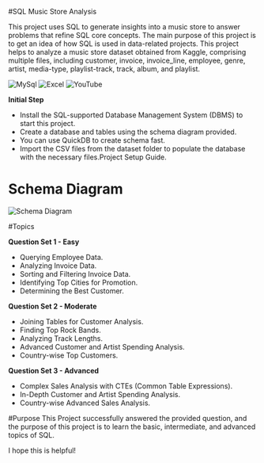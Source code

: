
#SQL Music Store Analysis

This project uses SQL to generate insights into a music store to answer problems that refine SQL core concepts. The main purpose of this project is to get an idea of how SQL is used in data-related projects. This project helps to analyze a music store dataset obtained from Kaggle, comprising multiple files, including customer, invoice, invoice_line, employee, genre, artist, media-type, playlist-track, track, album, and playlist. 

![MySql](https://img.shields.io/badge/MySql-black.svg?style=for-the-badge&logo=mysql&logoColor=white)
![Excel](https://img.shields.io/badge/Excel-darkgreen.svg?style=for-the-badge&logo=x&logoColor=white)
![YouTube](https://img.shields.io/badge/YouTube-%23FF0000.svg?style=for-the-badge&logo=YouTube&logoColor=white)

**Initial Step** 
* Install the SQL-supported Database Management System (DBMS) to start this project. 
* Create a database and tables using the schema diagram provided.
* You can use QuickDB to create schema fast.
* Import the CSV files from the dataset folder to populate the database with the necessary files.Project Setup Guide.



# Schema Diagram
![Schema Diagram](https://github.com/avishek09/Music-Store-Analysis/assets/75924699/993e1d5d-0ae0-4034-9e20-202a2916c84c)



#Topics

**Question Set 1 - Easy**
* Querying Employee Data.
* Analyzing Invoice Data.
* Sorting and Filtering Invoice Data.
* Identifying Top Cities for Promotion.
* Determining the Best Customer.

**Question Set 2 - Moderate**
* Joining Tables for Customer Analysis.
* Finding Top Rock Bands.
* Analyzing Track Lengths.
* Advanced Customer and Artist Spending Analysis.
* Country-wise Top Customers.

**Question Set 3 - Advanced**
* Complex Sales Analysis with CTEs (Common Table Expressions).
* In-Depth Customer and Artist Spending Analysis.
* Country-wise Advanced Sales Analysis.


#Purpose
This Project successfully answered the provided question, and the purpose of this project is to learn the basic, intermediate, and advanced topics of SQL.

I hope this is helpful!

